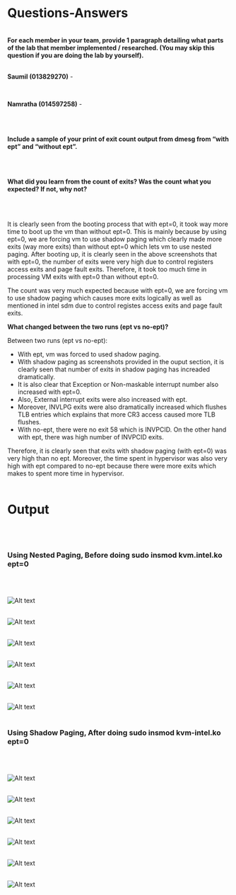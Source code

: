 <h1>Questions-Answers</h1><br/>
<b>For each member in your team, provide 1 paragraph detailing what parts of the lab that member implemented / researched. (You may skip this question if you are doing the lab by yourself).</b><br/><br/>

<b>Saumil (013829270)</b> - 

<br/>

<b>Namratha (014597258)</b> - 

<br/>
<br/>

<b>Include a sample of your print of exit count output from dmesg from “with ept” and “without ept”.</b>

<br/>
<br/>

<b>What did you learn from the count of exits? Was the count what you expected? If not, why not?</b>

<br/>
<br/>

It is clearly seen from the booting process that with ept=0, it took way more time to boot up the vm than without ept=0. This is mainly because by using ept=0, we are forcing vm to use shadow paging which clearly made more exits (way more exits) than without ept=0 which lets vm to use nested paging. After booting up, it is clearly seen in the above screenshots that with ept=0, the number of exits were very high due to control registers access exits and page fault exits. Therefore, it took too much time in processing VM exits with ept=0 than without ept=0.

The count was very much expected because with ept=0, we are forcing vm to use shadow paging which causes more exits logically as well as mentioned in intel sdm due to control registes access exits and page fault exits.

<b>What changed between the two runs (ept vs no-ept)?</b>

Between two runs (ept vs no-ept):
- With ept, vm was forced to used shadow paging.
- With shadow paging as screenshots provided in the ouput section, it is clearly seen that number of exits in shadow paging has increaded dramatically.
- It is also clear that Exception or Non-maskable interrupt number also increased with ept=0.
- Also, External interrupt exits were also increased with ept.
- Moreover, INVLPG exits were also dramatically increased which flushes TLB entries which explains that more CR3 access caused more TLB flushes.
- With no-ept, there were no exit 58 which is INVPCID. On the other hand with ept, there was high number of INVPCID exits.

Therefore, it is clearly seen that exits with shadow paging (with ept=0) was very high than no ept.
Moreover, the time spent in hypervisor was also very high with ept compared to no-ept because there were more exits which makes to spent more time in hypervisor.
<br/>
<br/>

<h1>Output</h1><br/><br/>

<h3>Using Nested Paging, Before doing sudo insmod kvm.intel.ko ept=0</h3><br/><br/>

![Alt text](ScreenShots/NestedPaging1.jpeg?raw=true "")<br/><br/>

![Alt text](ScreenShots/NestedPaging2.jpeg?raw=true "")<br/><br/>

![Alt text](ScreenShots/NestedPaging3.jpeg?raw=true "")<br/><br/>

![Alt text](ScreenShots/NestedPaging4.jpeg?raw=true "")<br/><br/>

![Alt text](ScreenShots/NestedPaging5.jpeg?raw=true "")<br/><br/>

![Alt text](ScreenShots/NestedPaging6.jpeg?raw=true "")<br/><br/>

<h3>Using Shadow Paging, After doing sudo insmod kvm-intel.ko ept=0</h3><br/><br/>

![Alt text](ScreenShots/1.png?raw=true "")<br/><br/>

![Alt text](ScreenShots/2.png?raw=true "")<br/><br/>

![Alt text](ScreenShots/3.png?raw=true "")<br/><br/>

![Alt text](ScreenShots/4.png?raw=true "")<br/><br/>

![Alt text](ScreenShots/5.png?raw=true "")<br/><br/>

![Alt text](ScreenShots/6.png?raw=true "")<br/><br/>
